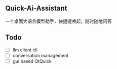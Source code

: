 ## Quick-Ai-Assistant
一个桌面大语言模型助手，快捷键唤起，随时随地问答

## Todo
- [ ] llm client cli
- [ ] conversation management
- [ ] gui based QtQuick